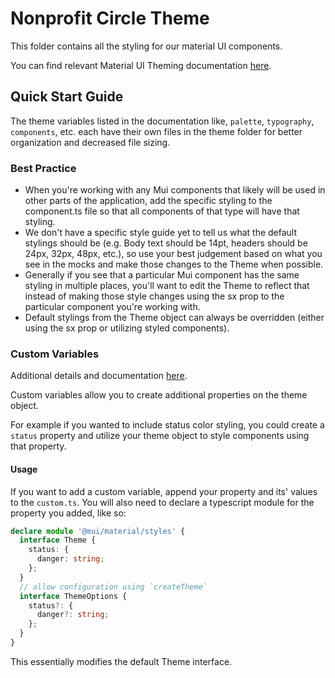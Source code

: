 # Nonprofit Circle Theme

This folder contains all the styling for our material UI components.

You can find relevant Material UI Theming documentation [here](https://mui.com/material-ui/customization/theming/).

## Quick Start Guide

The theme variables listed in the documentation like, `palette`, `typography`, `components`, etc. each have their own files in the theme folder for better organization and decreased file sizing.

### Best Practice

- When you're working with any Mui components that likely will be used in other parts of the application, add the specific styling to the component.ts file so that all components of that type will have that styling.
- We don't have a specific style guide yet to tell us what the default stylings should be (e.g. Body text should be 14pt, headers should be 24px, 32px, 48px, etc.), so use your best judgement based on what you see in the mocks and make those changes to the Theme when possible.
- Generally if you see that a particular Mui component has the same styling in multiple places, you'll want to edit the Theme to reflect that instead of making those style changes using the sx prop to the particular component you're working with.
- Default stylings from the Theme object can always be overridden (either using the sx prop or utilizing styled components).

### Custom Variables

Additional details and documentation [here](https://mui.com/material-ui/customization/theming/#custom-variables).

Custom variables allow you to create additional properties on the theme object.

For example if you wanted to include status color styling, you could create a `status` property and utilize your theme object to style components using that property.

#### Usage

If you want to add a custom variable, append your property and its' values to the `custom.ts`. You will also need to declare a typescript module for the property you added, like so:

```typescript
declare module '@mui/material/styles' {
  interface Theme {
    status: {
      danger: string;
    };
  }
  // allow configuration using `createTheme`
  interface ThemeOptions {
    status?: {
      danger?: string;
    };
  }
}
```

This essentially modifies the default Theme interface.

